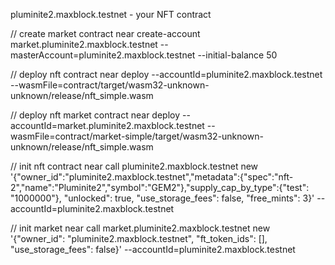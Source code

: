 pluminite2.maxblock.testnet - your NFT contract

// create market contract 
near create-account market.pluminite2.maxblock.testnet --masterAccount=pluminite2.maxblock.testnet --initial-balance 50

// deploy nft contract
near deploy --accountId=pluminite2.maxblock.testnet --wasmFile=contract/target/wasm32-unknown-unknown/release/nft_simple.wasm

// deploy nft market contract
near deploy --accountId=market.pluminite2.maxblock.testnet --wasmFile=contract/market-simple/target/wasm32-unknown-unknown/release/nft_simple.wasm

// init nft contract
near call pluminite2.maxblock.testnet new '{"owner_id":"pluminite2.maxblock.testnet","metadata":{"spec":"nft-2","name":"Pluminite2","symbol":"GEM2"},"supply_cap_by_type":{"test": "1000000"}, "unlocked": true, "use_storage_fees": false, "free_mints": 3}' --accountId=pluminite2.maxblock.testnet

// init market 
near call market.pluminite2.maxblock.testnet new '{"owner_id": "pluminite2.maxblock.testnet", "ft_token_ids": [], "use_storage_fees": false}' --accountId=pluminite2.maxblock.testnet